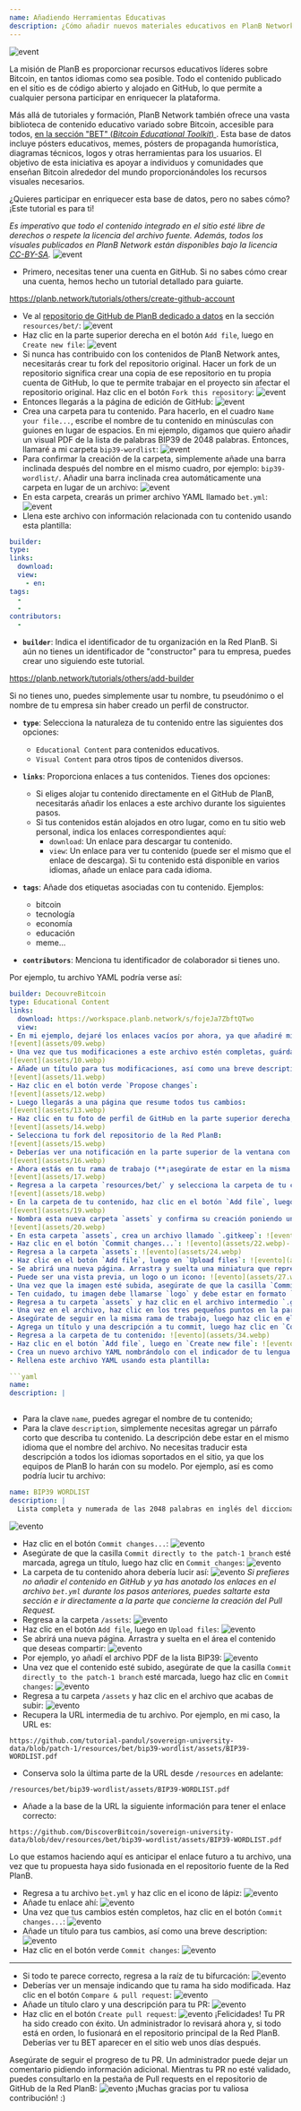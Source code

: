 ```yaml
---
name: Añadiendo Herramientas Educativas
description: ¿Cómo añadir nuevos materiales educativos en PlanB Network?
---
```

![event](assets/cover.webp)

La misión de PlanB es proporcionar recursos educativos líderes sobre Bitcoin, en tantos idiomas como sea posible. Todo el contenido publicado en el sitio es de código abierto y alojado en GitHub, lo que permite a cualquier persona participar en enriquecer la plataforma.

Más allá de tutoriales y formación, PlanB Network también ofrece una vasta biblioteca de contenido educativo variado sobre Bitcoin, accesible para todos, [en la sección "BET" (_Bitcoin Educational Toolkit_) ](https://planb.network/resources/bet). Esta base de datos incluye pósters educativos, memes, pósters de propaganda humorística, diagramas técnicos, logos y otras herramientas para los usuarios. El objetivo de esta iniciativa es apoyar a individuos y comunidades que enseñan Bitcoin alrededor del mundo proporcionándoles los recursos visuales necesarios.

¿Quieres participar en enriquecer esta base de datos, pero no sabes cómo? ¡Este tutorial es para ti!

*Es imperativo que todo el contenido integrado en el sitio esté libre de derechos o respete la licencia del archivo fuente. Además, todos los visuales publicados en PlanB Network están disponibles bajo la licencia [CC-BY-SA](https://creativecommons.org/licenses/by-sa/4.0/).*
![event](assets/01.webp)
- Primero, necesitas tener una cuenta en GitHub. Si no sabes cómo crear una cuenta, hemos hecho un tutorial detallado para guiarte.

https://planb.network/tutorials/others/create-github-account


- Ve al [repositorio de GitHub de PlanB dedicado a datos](https://github.com/DecouvreBitcoin/sovereign-university-data/tree/dev/resources/bet) en la sección `resources/bet/`:
![event](assets/02.webp)
- Haz clic en la parte superior derecha en el botón `Add file`, luego en `Create new file`:
![event](assets/03.webp)
- Si nunca has contribuido con los contenidos de PlanB Network antes, necesitarás crear tu fork del repositorio original. Hacer un fork de un repositorio significa crear una copia de ese repositorio en tu propia cuenta de GitHub, lo que te permite trabajar en el proyecto sin afectar el repositorio original. Haz clic en el botón `Fork this repository`:
![event](assets/04.webp)
- Entonces llegarás a la página de edición de GitHub:
![event](assets/05.webp)
- Crea una carpeta para tu contenido. Para hacerlo, en el cuadro `Name your file...`, escribe el nombre de tu contenido en minúsculas con guiones en lugar de espacios. En mi ejemplo, digamos que quiero añadir un visual PDF de la lista de palabras BIP39 de 2048 palabras. Entonces, llamaré a mi carpeta `bip39-wordlist`: ![event](assets/06.webp)
- Para confirmar la creación de la carpeta, simplemente añade una barra inclinada después del nombre en el mismo cuadro, por ejemplo: `bip39-wordlist/`. Añadir una barra inclinada crea automáticamente una carpeta en lugar de un archivo:
![event](assets/07.webp)
- En esta carpeta, crearás un primer archivo YAML llamado `bet.yml`:
![event](assets/08.webp)
- Llena este archivo con información relacionada con tu contenido usando esta plantilla:

```yaml
builder: 
type: 
links:
  download: 
  view: 
    - en: 
tags:
  - 
  - 
contributors:
  - 
```
- **`builder`**: Indica el identificador de tu organización en la Red PlanB. Si aún no tienes un identificador de "constructor" para tu empresa, puedes crear uno siguiendo este tutorial.

https://planb.network/tutorials/others/add-builder

 Si no tienes uno, puedes simplemente usar tu nombre, tu pseudónimo o el nombre de tu empresa sin haber creado un perfil de constructor.
- **`type`**: Selecciona la naturaleza de tu contenido entre las siguientes dos opciones:
	- `Educational Content` para contenidos educativos.
	- `Visual Content` para otros tipos de contenidos diversos.

- **`links`**: Proporciona enlaces a tus contenidos. Tienes dos opciones:
	- Si eliges alojar tu contenido directamente en el GitHub de PlanB, necesitarás añadir los enlaces a este archivo durante los siguientes pasos.
	- Si tus contenidos están alojados en otro lugar, como en tu sitio web personal, indica los enlaces correspondientes aquí:
	    - `download`: Un enlace para descargar tu contenido.
	    - `view`: Un enlace para ver tu contenido (puede ser el mismo que el enlace de descarga). Si tu contenido está disponible en varios idiomas, añade un enlace para cada idioma.

- **`tags`**: Añade dos etiquetas asociadas con tu contenido. Ejemplos:
	- bitcoin
	- tecnología
	- economía
	- educación
	- meme...

- **`contributors`**: Menciona tu identificador de colaborador si tienes uno.

Por ejemplo, tu archivo YAML podría verse así:

```yaml
builder: DecouvreBitcoin
type: Educational Content
links:
  download: https://workspace.planb.network/s/fojeJa7ZbftQTwo
  view:
- En mi ejemplo, dejaré los enlaces vacíos por ahora, ya que añadiré mi PDF directamente en GitHub:
![event](assets/09.webp)
- Una vez que tus modificaciones a este archivo estén completas, guárdalas haciendo clic en el botón `Commit changes...`:
![event](assets/10.webp)
- Añade un título para tus modificaciones, así como una breve description:
![event](assets/11.webp)
- Haz clic en el botón verde `Propose changes`:
![event](assets/12.webp)
- Luego llegarás a una página que resume todos tus cambios:
![event](assets/13.webp)
- Haz clic en tu foto de perfil de GitHub en la parte superior derecha, luego en `Your Repositories`:
![event](assets/14.webp)
- Selecciona tu fork del repositorio de la Red PlanB:
![event](assets/15.webp)
- Deberías ver una notificación en la parte superior de la ventana con tu nueva rama. Probablemente se llame `patch-1`. Haz clic en ella:
![event](assets/16.webp)
- Ahora estás en tu rama de trabajo (**¡asegúrate de estar en la misma rama que tus modificaciones anteriores, esto es importante!**):
![event](assets/17.webp)
- Regresa a la carpeta `resources/bet/` y selecciona la carpeta de tu contenido que acabas de crear en el commit anterior:
![event](assets/18.webp)
- En la carpeta de tu contenido, haz clic en el botón `Add file`, luego en `Create new file`:
![event](assets/19.webp)
- Nombra esta nueva carpeta `assets` y confirma su creación poniendo una barra `/` al final:
![event](assets/20.webp)
- En esta carpeta `assets`, crea un archivo llamado `.gitkeep`: ![event](assets/21.webp)
- Haz clic en el botón `Commit changes...`: ![evento](assets/22.webp)- Deja el título del commit por defecto y asegúrate de que la casilla `Commit directly to the patch-1 branch` esté marcada, luego haz clic en `Commit changes`: ![evento](assets/23.webp)
- Regresa a la carpeta `assets`: ![evento](assets/24.webp)
- Haz clic en el botón `Add file`, luego en `Upload files`: ![evento](assets/25.webp)
- Se abrirá una nueva página. Arrastra y suelta una miniatura que represente tu contenido en el área. Esta imagen se mostrará en el sitio de PlanB Network: ![evento](assets/26.webp)
- Puede ser una vista previa, un logo o un icono: ![evento](assets/27.webp)
- Una vez que la imagen esté subida, asegúrate de que la casilla `Commit directly to the patch-1 branch` esté marcada, luego haz clic en `Commit changes`: ![evento](assets/28.webp)
- Ten cuidado, tu imagen debe llamarse `logo` y debe estar en formato `.webp`. Por lo tanto, el nombre completo del archivo debe ser: `logo.webp`: ![evento](assets/29.webp)
- Regresa a tu carpeta `assets` y haz clic en el archivo intermedio `.gitkeep`: ![evento](assets/30.webp)
- Una vez en el archivo, haz clic en los tres pequeños puntos en la parte superior derecha y luego en `Delete file`: ![evento](assets/31.webp)
- Asegúrate de seguir en la misma rama de trabajo, luego haz clic en el botón `Commit changes`: ![evento](assets/32.webp)
- Agrega un título y una descripción a tu commit, luego haz clic en `Commit changes`: ![evento](assets/33.webp)
- Regresa a la carpeta de tu contenido: ![evento](assets/34.webp)
- Haz clic en el botón `Add file`, luego en `Create new file`: ![evento](assets/35.webp)
- Crea un nuevo archivo YAML nombrándolo con el indicador de tu lengua materna. Este archivo se utilizará para la descripción del contenido. Por ejemplo, si quiero escribir mi descripción en inglés, nombraré este archivo `en.yml`: ![evento](assets/36.webp)
- Rellena este archivo YAML usando esta plantilla:

```yaml
name: 
description: |
  
```

- Para la clave `name`, puedes agregar el nombre de tu contenido;
- Para la clave `description`, simplemente necesitas agregar un párrafo corto que describa tu contenido. La descripción debe estar en el mismo idioma que el nombre del archivo. No necesitas traducir esta descripción a todos los idiomas soportados en el sitio, ya que los equipos de PlanB lo harán con su modelo.
Por ejemplo, así es como podría lucir tu archivo:

```yaml
name: BIP39 WORDLIST
description: |
  Lista completa y numerada de las 2048 palabras en inglés del diccionario BIP39 utilizadas para codificar frases mnemotécnicas. El documento se puede imprimir en una sola página.
```

![evento](assets/37.webp)
- Haz clic en el botón `Commit changes...`:
![evento](assets/38.webp)
- Asegúrate de que la casilla `Commit directly to the patch-1 branch` esté marcada, agrega un título, luego haz clic en `Commit changes`:
![evento](assets/39.webp)
- La carpeta de tu contenido ahora debería lucir así:
![evento](assets/40.webp)
*Si prefieres no añadir el contenido en GitHub y ya has anotado los enlaces en el archivo `bet.yml` durante los pasos anteriores, puedes saltarte esta sección e ir directamente a la parte que concierne la creación del Pull Request.*
- Regresa a la carpeta `/assets`:
![evento](assets/41.webp)
- Haz clic en el botón `Add file`, luego en `Upload files`:
![evento](assets/42.webp)
- Se abrirá una nueva página. Arrastra y suelta en el área el contenido que deseas compartir:
![evento](assets/43.webp)
- Por ejemplo, yo añadí el archivo PDF de la lista BIP39:
![evento](assets/44.webp)
- Una vez que el contenido esté subido, asegúrate de que la casilla `Commit directly to the patch-1 branch` esté marcada, luego haz clic en `Commit changes`:
![evento](assets/45.webp)
- Regresa a tu carpeta `/assets` y haz clic en el archivo que acabas de subir:
![evento](assets/46.webp)
- Recupera la URL intermedia de tu archivo. Por ejemplo, en mi caso, la URL es:

```url
https://github.com/tutorial-pandul/sovereign-university-data/blob/patch-1/resources/bet/bip39-wordlist/assets/BIP39-WORDLIST.pdf
```

- Conserva solo la última parte de la URL desde `/resources` en adelante:

```url
/resources/bet/bip39-wordlist/assets/BIP39-WORDLIST.pdf
```

- Añade a la base de la URL la siguiente información para tener el enlace correcto:

```url
https://github.com/DiscoverBitcoin/sovereign-university-data/blob/dev/resources/bet/bip39-wordlist/assets/BIP39-WORDLIST.pdf
```

Lo que estamos haciendo aquí es anticipar el enlace futuro a tu archivo, una vez que tu propuesta haya sido fusionada en el repositorio fuente de la Red PlanB.
- Regresa a tu archivo `bet.yml` y haz clic en el icono de lápiz: ![evento](assets/47.webp)
- Añade tu enlace ahí:
![evento](assets/48.webp)
- Una vez que tus cambios estén completos, haz clic en el botón `Commit changes...`:
![evento](assets/49.webp)
- Añade un título para tus cambios, así como una breve description:
![evento](assets/50.webp)
- Haz clic en el botón verde `Commit changes`:
![evento](assets/51.webp)

---

- Si todo te parece correcto, regresa a la raíz de tu bifurcación:
![evento](assets/52.webp)
- Deberías ver un mensaje indicando que tu rama ha sido modificada. Haz clic en el botón `Compare & pull request`:
![evento](assets/53.webp)
- Añade un título claro y una descripción para tu PR:
![evento](assets/54.webp)
- Haz clic en el botón `Create pull request`:
![evento](assets/55.webp)
¡Felicidades! Tu PR ha sido creado con éxito. Un administrador lo revisará ahora y, si todo está en orden, lo fusionará en el repositorio principal de la Red PlanB. Deberías ver tu BET aparecer en el sitio web unos días después.

Asegúrate de seguir el progreso de tu PR. Un administrador puede dejar un comentario pidiendo información adicional. Mientras tu PR no esté validado, puedes consultarlo en la pestaña de Pull requests en el repositorio de GitHub de la Red PlanB:
![evento](assets/56.webp)
¡Muchas gracias por tu valiosa contribución! :)